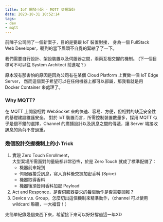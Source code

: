 ```yaml
---
title: IoT 開發小記 - MQTT 交握設計
date: 2023-10-31 10:52:14
tags:
- dev
- mqtt
---
```


前陣子公司開了一個新案子，目的是要跟 IoT 裝置對接，
身為一個 FullStack Web Developer，聽到的當下眉頭不自覺的緊縮了了一下。

我們需要自行設計、架設裝置以及伺服器之間，兩兩互相交握的機制。
(下一個目標可不可以往 System Architect 前進呢？)

原本沒有那害怕的原因是因為公司有在某個 Cloud Platform 上實做一個 IoT Edge Server，
然而這個案子希望可以在任何機器上都可以部屬，那我看就是用 Docker Container 來處理了。

### Why MQTT?

在 MQTT 上開發相對 WebSocket 來的快速、容易、方便，但相對的缺乏安全性的基礎建設維護安全。
對於 IoT 裝置而言，所需控制裝置數量多，採用 MQTT 似乎是個不錯的選擇，Channel 的廣播設計以及訊息之間的傳遞，讓 Server 端接收訊息的負荷不會過重。

### 幾個設計交握機制上的小 Trick


1. 實現 Zero Touch Enrollment，<br>大型案場所需面對的量級都非常恐怖，於是 Zero Touch 就成了標準配備了：
    + 機器前來報到
    + 伺服器接受訊息，寫入資料後交握加密香料 (Spice)
    + 機器取得香料
    + 機器後須皆用香料加密 Payload
2. Act and Responce，是否伺服器要求的每個動作是否需要回報？
3. Device v.s. Group，怎麼切出這個機制來精準動作，（channel 可以使用 wildcard 聆聽，一大福音！）

先簡單紀錄幾個東西下來，希望接下來可以好好撐過這一年XD